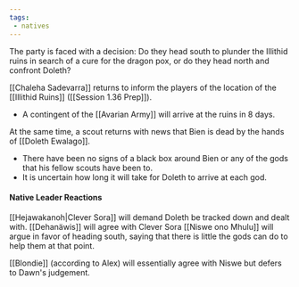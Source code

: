 ```yaml
---
tags:
 - natives
---
```

The party is faced with a decision: Do they head south to plunder the Illithid ruins in search of a cure for the dragon pox, or do they head north and confront Doleth?

[[Chaleha Sadevarra]] returns to inform the players of the location of the [[Illithid Ruins]] ([[Session 1.36 Prep]]). 
- A contingent of the [[Avarian Army]] will arrive at the ruins in 8 days.

At the same time, a scout returns with news that Bien is dead by the hands of [[Doleth Ewalago]].
- There have been no signs of a black box around Bien or any of the gods that his fellow scouts have been to.
- It is uncertain how long it will take for Doleth to arrive at each god.

#### Native Leader Reactions
[[Hejawakanoh|Clever Sora]] will demand Doleth be tracked down and dealt with. 
[[Dehanäwis]] will agree with Clever Sora
[[Niswe ono Mhulu]] will argue in favor of heading south, saying that there is little the gods can do to help them at that point.

[[Blondie]] (according to Alex) will essentially agree with Niswe but defers to Dawn's judgement.